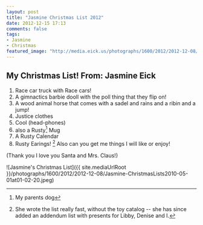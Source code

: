 ```yaml
---
layout: post
title: "Jasmine Christmas List 2012"
date: 2012-12-15 17:13
comments: false
tags: 
- Jasmine
- Christmas
featured_image: "http://media.eick.us/photographs/1600/2012/2012-12-08/Jasmine-ChristmasLists2010-05-01at01-02-20.jpeg"
---
```

## My Christmas List!  From: Jasmine Eick

1. Race car truck with Race cars!
2. A gimnactics barbie dooll with the poll thing that they flip on!
3. A wood animal horse that comes with a sadel and rains and a ribin and a jump!
4. Justice clothes
5. Cool (head-phones)
6. also a Rusty[^1] Mug
7. A Rusty Calendar
8. Rusty Earings!
[^2]
Also can you get me things I will like or enjoy!

(Thank you I love you Santa and Mrs. Claus!)

![Jasmine's Christmas List]({{ site.mediaUrlRoot }}/photographs/1600/2012/2012-12-08/Jasmine-ChristmasLists2010-05-01at01-02-20.jpeg)


[^1]: My parents dog

[^2]: She wrote the list really fast, without the toy catalog -- she has since added an addendum list with presents for Libby, Denise and I.
